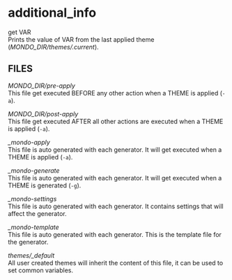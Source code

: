 # additional_info

get VAR  
Prints the value of VAR from the last applied theme (*MONDO_DIR/themes/.current*).

FILES
-----

*MONDO_DIR/pre-apply*  
This file get executed BEFORE any other action when a THEME is applied (`-a`).

*MONDO_DIR/post-apply*  
This file get executed AFTER all other actions are executed when a THEME is applied (`-a`).

*_mondo-apply*  
This file is auto generated with each generator. It will get executed when a THEME is applied (`-a`).

*_mondo-generate*  
This file is auto generated with each generator. It will get executed when a THEME is generated (`-g`).

*_mondo-settings*  
This file is auto generated with each generator. It contains settings that will affect the generator.

*_mondo-template*  
This file is auto generated with each generator. This is the template file for the generator.

*themes/_default*  
All user created themes will inherit the content of this file, it can be used to set common variables.
